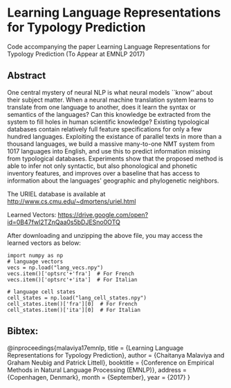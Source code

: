 # Learning Language Representations for Typology Prediction

Code accompanying the paper Learning Language Representations for Typology Prediction (To Appear at EMNLP 2017)

## Abstract

One central mystery of neural NLP is what neural models ``know'' about their subject matter.  When a neural machine translation system learns to translate from one language to another, does it learn the syntax or semantics of the languages?  Can this knowledge be extracted from the system to fill holes in human scientific knowledge?
Existing typological databases contain relatively full feature specifications for only a few hundred languages.
Exploiting the existance of parallel texts in more than a thousand languages, we build a massive many-to-one NMT system from 1017 languages into English, and use this to predict information missing from typological databases.
Experiments show that the proposed method is able to infer not only syntactic, but also phonological and phonetic inventory features, and improves over a baseline that has access to information about the languages' geographic and phylogenetic neighbors.

The URIEL database is available at http://www.cs.cmu.edu/~dmortens/uriel.html

Learned Vectors: https://drive.google.com/open?id=0B47fwl2TZnQaa0s5bDJESno0OTQ

After downloading and unzipping the above file, you may access the learned vectors as below:

    import numpy as np
    # language vectors
    vecs = np.load("lang_vecs.npy")
    vecs.item()['optsrc'+'fra']  # For French
    vecs.item()['optsrc'+'ita']  # For Italian

    # language cell states
    cell_states = np.load("lang_cell_states.npy")
    cell_states.item()['fra'][0]  # For French
    cell_states.item()['ita'][0]  # For Italian

## Bibtex: 

@inproceedings{malaviya17emnlp,
    title = {Learning Language Representations for Typology Prediction},
    author = {Chaitanya Malaviya and Graham Neubig and Patrick Littell},
    booktitle = {Conference on Empirical Methods in Natural Language Processing (EMNLP)},
    address = {Copenhagen, Denmark},
    month = {September},
    year = {2017}
}
